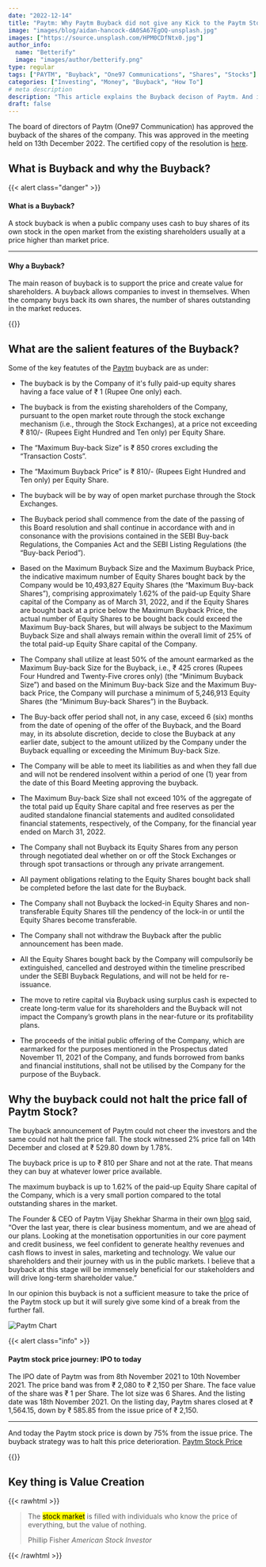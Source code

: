 ```yaml
---
date: "2022-12-14"
title: "Paytm: Why Paytm Buyback did not give any Kick to the Paytm Stock Price?"
image: "images/blog/aidan-hancock-dA0SA67EgOQ-unsplash.jpg"
images: ["https://source.unsplash.com/HPM0CDfNtx0.jpg"]
author_info: 
  name: "Betterify"
  image: "images/author/betterify.png"
type: regular
tags: ["PAYTM", "Buyback", "One97 Communications", "Shares", "Stocks"]
categories: ["Investing", "Money", "Buyback", "How To"]
# meta description
description: "This article explains the Buyback decison of Paytm. And it also tries to analyse as to why the buyback decison did not give any kick to the Paytm Stock Price?"
draft: false
---
```


The board of directors of Paytm (One97 Communication) has approved the buyback of the shares of the company. This was approved in the meeting held on 13th December 2022. The certified copy of the resolution is [here](https://www.bseindia.com/xml-data/corpfiling/AttachLive/711ad7c5-5087-4e64-b0c3-3047e45dd98d.pdf).

## What is Buyback and why the Buyback?

{{< alert class="danger" >}}
<h4 class="alert-heading">What is a Buyback?</h4>
  <p>A stock buyback is when a public company uses cash to buy shares of its own stock in the open market from the existing shareholders usually at a price higher than market price.</p>
  <hr>
<h4 class="alert-heading">Why a Buyback?</h4>
  <p class="mb-0">The main reason of buyback is to support the price and create value for shareholders. A buyback allows companies to invest in themselves. When the company buys back its own shares, the number of shares outstanding in the market reduces.</p>
{{</ alert >}}

## What are the salient features of the Buyback?

Some of the key featutes of the [Paytm](https://www.paytm.com) buyback are as under:

* The buyback is by the Company of it's fully paid-up equity shares having a face value of ₹ 1 (Rupee One only) each.

*  The buyback is from the existing shareholders of the Company, pursuant to the open market route through the stock exchange mechanism (i.e., through the Stock Exchanges), at a price not exceeding ₹ 810/- (Rupees Eight Hundred and Ten only) per Equity Share.

* The “Maximum Buy-back Size” is ₹ 850 crores excluding the “Transaction Costs”.

* The “Maximum Buyback Price” is ₹ 810/- (Rupees Eight Hundred and Ten only) per Equity Share.

* The buyback will be by way of open market purchase through the Stock Exchanges.

* The Buyback period shall commence from the date of the passing of this
Board resolution and shall continue in accordance with and in consonance with the provisions contained in the SEBI Buy-back Regulations, the Companies Act and the SEBI Listing Regulations (the “Buy-back Period”).

* Based on the Maximum Buyback Size and the Maximum Buyback Price, the indicative maximum number of Equity Shares bought back by the Company would be 10,493,827 Equity Shares (the “Maximum Buy-back Shares”), comprising approximately 1.62% of the paid-up Equity Share capital of the Company as of March 31, 2022, and if the Equity Shares are bought back at
a price below the Maximum Buyback Price, the actual number of Equity Shares to be bought back could exceed the Maximum Buy-back Shares, but will always be subject to the Maximum Buyback Size and shall always remain within the overall limit of 25% of the total paid-up Equity Share capital of the Company.

* The Company shall utilize at least 50% of the amount earmarked as the Maximum Buy-back Size for the Buyback, i.e., ₹ 425 crores (Rupees Four Hundred and Twenty-Five crores only) (the “Minimum Buyback Size”) and based on the Minimum Buy-back Size and the Maximum Buy-back Price, the Company will purchase a minimum of 5,246,913 Equity Shares (the “Minimum Buy-back Shares”) in the Buyback.

* The Buy-back offer period shall not, in any case, exceed 6 (six) months from the date of opening of the offer of the Buyback, and the Board may, in its absolute discretion, decide to close the Buyback at any earlier
date, subject to the amount utilized by the Company under the Buyback equalling or exceeding the Minimum Buy-back Size.

* The Company will be able to meet its liabilities as and when they fall due and will not be rendered insolvent within a period of one (1) year from the date of this Board Meeting approving the buyback.

* The Maximum Buy-back Size shall not exceed 10% of the aggregate of the total paid up Equity Share capital and free reserves as per the audited standalone financial statements and audited consolidated financial statements, respectively, of the Company, for the financial year ended on
March 31, 2022.

* The Company shall not Buyback its Equity Shares from any person through negotiated deal whether on or off the Stock Exchanges or through spot transactions or through any private arrangement.

* All payment obligations relating to the Equity Shares bought back shall be completed before the last date for the Buyback.

* The Company shall not Buyback the locked-in Equity Shares and non-transferable Equity Shares till the pendency of the lock-in or until the Equity Shares become transferable.

* The Company shall not withdraw the Buyback after the public announcement has been made.

* All the Equity Shares bought back by the Company will compulsorily be extinguished, cancelled and destroyed within the timeline prescribed under the SEBI Buyback Regulations, and will not be held for re-issuance.

* The move to retire capital via Buyback using surplus cash is expected to create long-term value for its shareholders and the Buyback will not impact the Company’s growth plans in the near-future or its profitability plans.

* The proceeds of the initial public offering of the Company, which are earmarked for the purposes mentioned in the Prospectus dated November 11, 2021 of the Company, and funds borrowed from banks and financial institutions, shall not be utilised by the Company for the purpose of the Buyback.

## Why the buyback could not halt the price fall of Paytm Stock?

The buyback announcement of Paytm could not cheer the investors and the same could not halt the price fall. The stock witnessed 2% price fall on 14th December and closed at ₹ 529.80 down by 1.78%.

The buyback price is up to ₹ 810 per Share and not at the rate. That means they can buy at whatever lower price available.

The maximum buyback is up to 1.62% of the paid-up Equity Share capital of the Company, which is a very small portion compared to the total outstanding shares in the market.

<p class="blue">The Founder & CEO of Paytm Vijay Shekhar Sharma in their own <a href="https://paytm.com/blog/investor-relations/our-board-unanimously-approves-buyback-of-equity-shares-from-open-market/" target="_blank">blog</a> said, “Over the last year, there is clear business momentum, and we are ahead of our plans. Looking at the monetisation opportunities in our core payment and credit business, we feel confident to generate healthy revenues and cash flows to invest in sales, marketing and technology. We value our shareholders and their journey with us in the public markets. I believe that a buyback at this stage will be immensely beneficial for our stakeholders and will drive long-term shareholder value.”</p>

<p class="yellow">In our opinion this buyback is not a sufficient measure to take the price of the Paytm stock up but it will surely give some kind of a break from the further fall.</p>

![Paytm Chart](https://docs.google.com/drawings/d/1xCPuiw7rkkgiA3oiQwoXKdnKdeuEFdrbltBSngc6GcQ/export/png)

{{< alert class="info" >}}
<h4 class="alert-heading">Paytm stock price journey: IPO to today</h4>
  <p>The IPO date of Paytm was from 8th November 2021 to 10th November 2021. The price band was from ₹ 2,080 to ₹ 2,150 per Share. The face value of the share was ₹ 1 per Share. The lot size was 6 Shares. And the listing date was 18th November 2021. On the listing day, Paytm shares closed at ₹ 1,564.15, down by ₹ 585.85 from the issue price of ₹ 2,150.</p>
  <hr>
  <p class="mb-0 font-weight-bold">And today the Paytm stock price is down by 75% from the issue price. The buyback strategy was to halt this price deterioration. <a href="https://www.google.com/finance/quote/PAYTM:NSE?hl=en" target="_blank" class="alert-link">Paytm Stock Price</a></p>
{{</ alert >}}

## Key thing is Value Creation

{{< rawhtml >}}
<blockquote class="blockquote mb-0">
  <p>The <mark>stock market</mark> is filled with individuals who know the price of everything, but the value of nothing.</p>
  <footer class="blockquote-footer">Phillip Fisher <cite title="Source Title">American Stock Investor</cite></footer>
</blockquote>  
{{< /rawhtml >}}